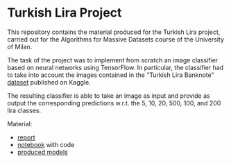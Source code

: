 # Turkish Lira Project

This repository contains the material produced for the Turkish Lira project, carried out for the Algorithms for Massive Datasets course of the University of Milan.

The task of the project was to implement from scratch an image classifier based on neural networks using TensorFlow.
In particular, the classifier had to take into account the images contained in the "Turkish Lira Banknote" [dataset](https://www.kaggle.com/baltacifatih/turkish-lira-banknote-dataset) published on Kaggle.

The resulting classifier is able to take an image as input and provide as output the corresponding predictions w.r.t. the 5, 10, 20, 500, 100, and 200 lira classes.

Material:
- [report](https://raw.githubusercontent.com/FedericoCioschi/turkish_lira_project/master/report/report.pdf)
- [notebook](https://github.com/FedericoCioschi/turkish_lira_project/blob/master/notebook/notebook.ipynb) with code
- [produced models](https://github.com/FedericoCioschi/turkish_lira_project/tree/master/saved_models)